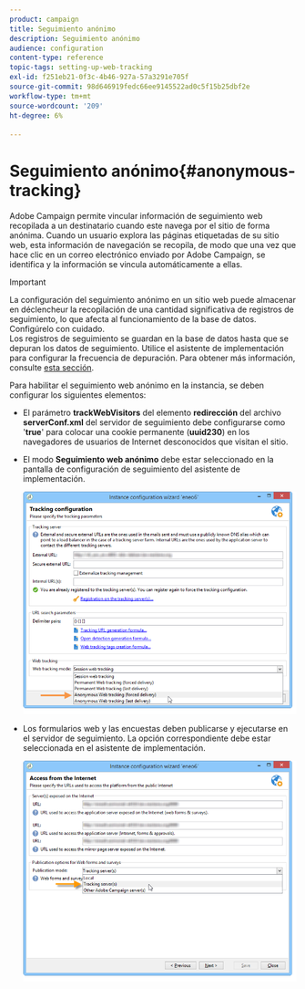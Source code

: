 ```yaml
---
product: campaign
title: Seguimiento anónimo
description: Seguimiento anónimo
audience: configuration
content-type: reference
topic-tags: setting-up-web-tracking
exl-id: f251eb21-0f3c-4b46-927a-57a3291e705f
source-git-commit: 98d646919fedc66ee9145522ad0c5f15b25dbf2e
workflow-type: tm+mt
source-wordcount: '209'
ht-degree: 6%

---
```


# Seguimiento anónimo{#anonymous-tracking}

Adobe Campaign permite vincular información de seguimiento web recopilada a un destinatario cuando este navega por el sitio de forma anónima. Cuando un usuario explora las páginas etiquetadas de su sitio web, esta información de navegación se recopila, de modo que una vez que hace clic en un correo electrónico enviado por Adobe Campaign, se identifica y la información se vincula automáticamente a ellas.

>[!IMPORTANT]
>
>La configuración del seguimiento anónimo en un sitio web puede almacenar en déclencheur la recopilación de una cantidad significativa de registros de seguimiento, lo que afecta al funcionamiento de la base de datos. Configúrelo con cuidado.\
>Los registros de seguimiento se guardan en la base de datos hasta que se depuran los datos de seguimiento. Utilice el asistente de implementación para configurar la frecuencia de depuración. Para obtener más información, consulte [esta sección](../../installation/using/deploying-an-instance.md#purging-data).

Para habilitar el seguimiento web anónimo en la instancia, se deben configurar los siguientes elementos:

* El parámetro **trackWebVisitors** del elemento **redirección** del archivo **serverConf.xml** del servidor de seguimiento debe configurarse como &#39;**true**&#39; para colocar una cookie permanente (**uuid230**) en los navegadores de usuarios de Internet desconocidos que visitan el sitio.
* El modo **Seguimiento web anónimo** debe estar seleccionado en la pantalla de configuración de seguimiento del asistente de implementación.

   ![](assets/webtracking_anonymous_set.png)

* Los formularios web y las encuestas deben publicarse y ejecutarse en el servidor de seguimiento. La opción correspondiente debe estar seleccionada en el asistente de implementación.

   ![](assets/webtracking_publication_set_for_webapps.png)
